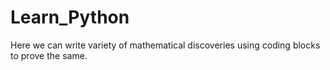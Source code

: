 # Learn_Python
Here we can write variety of mathematical discoveries using coding blocks to prove the same.
